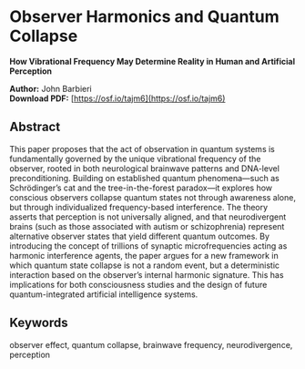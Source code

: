 # Observer Harmonics and Quantum Collapse

**How Vibrational Frequency May Determine Reality in Human and Artificial Perception**

**Author:** John Barbieri  
**Download PDF:** [https://osf.io/tajm6](https://osf.io/tajm6)

## Abstract

This paper proposes that the act of observation in quantum systems is fundamentally governed by the unique vibrational frequency of the observer, rooted in both neurological brainwave patterns and DNA-level preconditioning. Building on established quantum phenomena—such as Schrödinger’s cat and the tree-in-the-forest paradox—it explores how conscious observers collapse quantum states not through awareness alone, but through individualized frequency-based interference. The theory asserts that perception is not universally aligned, and that neurodivergent brains (such as those associated with autism or schizophrenia) represent alternative observer states that yield different quantum outcomes. By introducing the concept of trillions of synaptic microfrequencies acting as harmonic interference agents, the paper argues for a new framework in which quantum state collapse is not a random event, but a deterministic interaction based on the observer’s internal harmonic signature. This has implications for both consciousness studies and the design of future quantum-integrated artificial intelligence systems.

## Keywords

observer effect, quantum collapse, brainwave frequency, neurodivergence, perception
